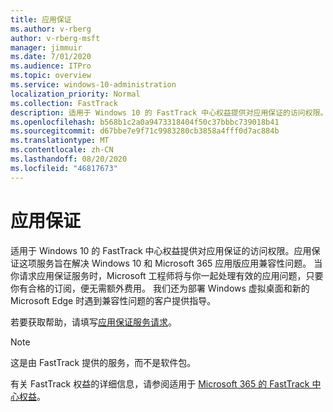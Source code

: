 ```yaml
---
title: 应用保证
ms.author: v-rberg
author: v-rberg-msft
manager: jimmuir
ms.date: 7/01/2020
ms.audience: ITPro
ms.topic: overview
ms.service: windows-10-administration
localization_priority: Normal
ms.collection: FastTrack
description: 适用于 Windows 10 的 FastTrack 中心权益提供对应用保证的访问权限。应用保证这项服务旨在解决 Windows 10 和 Microsoft 365 应用版应用兼容性问题。
ms.openlocfilehash: b568b1c2a0a9473318404f50c37bbbc739018b41
ms.sourcegitcommit: d67bbe7e9f71c9983280cb3858a4fff0d7ac884b
ms.translationtype: MT
ms.contentlocale: zh-CN
ms.lasthandoff: 08/20/2020
ms.locfileid: "46817673"
---
```

# <a name="app-assure"></a>应用保证

适用于 Windows 10 的 FastTrack 中心权益提供对应用保证的访问权限。应用保证这项服务旨在解决 Windows 10 和 Microsoft 365 应用版应用兼容性问题。 当你请求应用保证服务时，Microsoft 工程师将与你一起处理有效的应用问题，只要你有合格的订阅，便无需额外费用。 我们还为部署 Windows 虚拟桌面和新的 Microsoft Edge 时遇到兼容性问题的客户提供指导。 

若要获取帮助，请填写[应用保证服务请求](https://go.microsoft.com/fwlink/?linkid=2022721)。

  > [!NOTE]
> 这是由 FastTrack 提供的服务，而不是软件包。

有关 FastTrack 权益的详细信息，请参阅适用于 [Microsoft 365 的 FastTrack 中心权益](introduction.md)。
